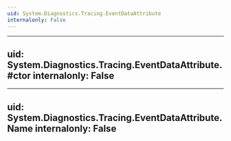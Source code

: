 ```yaml
---
uid: System.Diagnostics.Tracing.EventDataAttribute
internalonly: False
---
```


---
uid: System.Diagnostics.Tracing.EventDataAttribute.#ctor
internalonly: False
---

---
uid: System.Diagnostics.Tracing.EventDataAttribute.Name
internalonly: False
---
